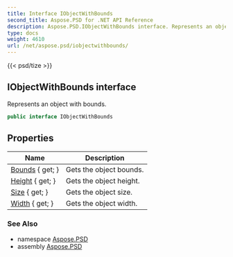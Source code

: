 ```yaml
---
title: Interface IObjectWithBounds
second_title: Aspose.PSD for .NET API Reference
description: Aspose.PSD.IObjectWithBounds interface. Represents an object with bounds
type: docs
weight: 4610
url: /net/aspose.psd/iobjectwithbounds/
---
```

{{< psd/tize >}}
## IObjectWithBounds interface

Represents an object with bounds.

```csharp
public interface IObjectWithBounds
```

## Properties

| Name | Description |
| --- | --- |
| [Bounds](../../aspose.psd/iobjectwithbounds/bounds/) { get; } | Gets the object bounds. |
| [Height](../../aspose.psd/iobjectwithbounds/height/) { get; } | Gets the object height. |
| [Size](../../aspose.psd/iobjectwithbounds/size/) { get; } | Gets the object size. |
| [Width](../../aspose.psd/iobjectwithbounds/width/) { get; } | Gets the object width. |

### See Also

* namespace [Aspose.PSD](../../aspose.psd/)
* assembly [Aspose.PSD](../../)


